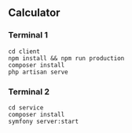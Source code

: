 ## Calculator

### Terminal 1
```shell
cd client
npm install && npm run production
composer install
php artisan serve
```

### Terminal 2
```shell
cd service
composer install
symfony server:start
```
